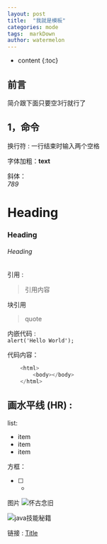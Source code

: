 ```yaml
---
layout: post
title:  "我就是模板"
categories: mode
tags:  markDown  
author: watermelon
---
```

* content
{:toc}

## 前言
简介跟下面只要空3行就行了



## 1，命令
换行符 : 一行结束时输入两个空格  

字体加粗：**text**  

斜体：  
*789*

# Heading
### Heading
###### Heading
引用 :
> 引用内容

块引用
> quote

内嵌代码 :   
`alert('Hello World');`

代码内容：
```js
    <html>
        <body></body>
    </html>
```

画水平线 (HR) :
--------

list:
* item
* item
* item


方框：
- [ ] -

图片
![怀古念旧](https://thumbnail0.baidupcs.com/thumbnail/dc6c2caf3b17bfcefc6f07a8347e9e60?fid=3022657087-250528-297020943375896&time=1543406400&rt=sh&sign=FDTAER-DCb740ccc5511e5e8fedcff06b081203-WOa3fkgBacreZWle6qNdoy77q%2B4%3D&expires=8h&chkv=0&chkbd=0&chkpc=&dp-logid=7696618029486668782&dp-callid=0&size=c710_u400&quality=100&vuk=-&ft=video)


![java技能秘籍](url)

链接 :
[Title](URL)



